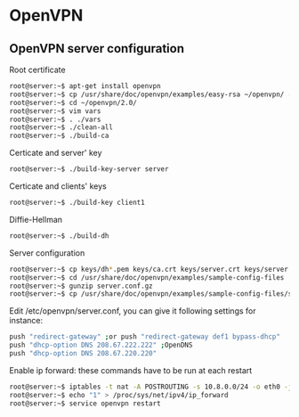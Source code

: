 # OpenVPN

## OpenVPN server configuration

Root certificate
```bash
root@server:~$ apt-get install openvpn
root@server:~$ cp /usr/share/doc/openvpn/examples/easy-rsa ~/openvpn/ -R
root@server:~$ cd ~/openvpn/2.0/
root@server:~$ vim vars
root@server:~$ . ./vars
root@server:~$ ./clean-all
root@server:~$ ./build-ca
```

Certicate and server' key
```bash
root@server:~$ ./build-key-server server
```

Certicate and clients' keys
```bash
root@server:~$ ./build-key client1
```

Diffie-Hellman
```bash
root@server:~$ ./build-dh
```

Server configuration
```bash
root@server:~$ cp keys/dh*.pem keys/ca.crt keys/server.crt keys/server.key /etc/openvpn/
root@server:~$ cd /usr/share/doc/openvpn/examples/sample-config-files
root@server:~$ gunzip server.conf.gz
root@server:~$ cp /usr/share/doc/openvpn/examples/sample-config-files/server.conf /etc/openvpn/
```

Edit /etc/openvpn/server.conf, you can give it following settings for instance:
```bash
push "redirect-gateway" ;or push "redirect-gateway def1 bypass-dhcp"
push "dhcp-option DNS 208.67.222.222" ;OpenDNS
push "dhcp-option DNS 208.67.220.220"
```

Enable ip forward: these commands have to be run at each restart
```bash
root@server:~$ iptables -t nat -A POSTROUTING -s 10.8.0.0/24 -o eth0 -j MASQUERADE
root@server:~$ echo "1" > /proc/sys/net/ipv4/ip_forward
root@server:~$ service openvpn restart
```
